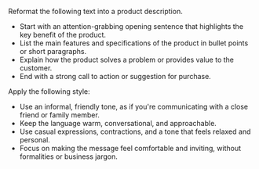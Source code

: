 Reformat the following text into a product description.  
- Start with an attention-grabbing opening sentence that highlights the key benefit of the product.  
- List the main features and specifications of the product in bullet points or short paragraphs.  
- Explain how the product solves a problem or provides value to the customer.  
- End with a strong call to action or suggestion for purchase.


Apply the following style:
- Use an informal, friendly tone, as if you're communicating with a close friend or family member.  
- Keep the language warm, conversational, and approachable.  
- Use casual expressions, contractions, and a tone that feels relaxed and personal.  
- Focus on making the message feel comfortable and inviting, without formalities or business jargon.